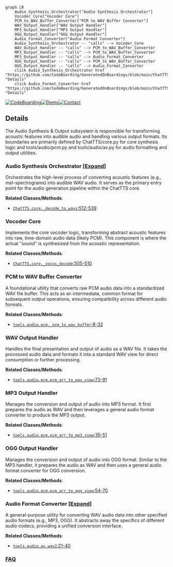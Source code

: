 ```mermaid
graph LR
    Audio_Synthesis_Orchestrator["Audio Synthesis Orchestrator"]
    Vocoder_Core["Vocoder Core"]
    PCM_to_WAV_Buffer_Converter["PCM to WAV Buffer Converter"]
    WAV_Output_Handler["WAV Output Handler"]
    MP3_Output_Handler["MP3 Output Handler"]
    OGG_Output_Handler["OGG Output Handler"]
    Audio_Format_Converter["Audio Format Converter"]
    Audio_Synthesis_Orchestrator -- "calls" --> Vocoder_Core
    WAV_Output_Handler -- "calls" --> PCM_to_WAV_Buffer_Converter
    MP3_Output_Handler -- "calls" --> PCM_to_WAV_Buffer_Converter
    MP3_Output_Handler -- "calls" --> Audio_Format_Converter
    OGG_Output_Handler -- "calls" --> PCM_to_WAV_Buffer_Converter
    OGG_Output_Handler -- "calls" --> Audio_Format_Converter
    click Audio_Synthesis_Orchestrator href "https://github.com/CodeBoarding/GeneratedOnBoardings/blob/main/ChatTTS/Audio_Synthesis_Orchestrator.md" "Details"
    click Audio_Format_Converter href "https://github.com/CodeBoarding/GeneratedOnBoardings/blob/main/ChatTTS/Audio_Format_Converter.md" "Details"
```

[![CodeBoarding](https://img.shields.io/badge/Generated%20by-CodeBoarding-9cf?style=flat-square)](https://github.com/CodeBoarding/CodeBoarding)[![Demo](https://img.shields.io/badge/Try%20our-Demo-blue?style=flat-square)](https://www.codeboarding.org/demo)[![Contact](https://img.shields.io/badge/Contact%20us%20-%20contact@codeboarding.org-lightgrey?style=flat-square)](mailto:contact@codeboarding.org)

## Details

The Audio Synthesis & Output subsystem is responsible for transforming acoustic features into audible audio and handling various output formats. Its boundaries are primarily defined by ChatTTS/core.py for core synthesis logic and tools/audio/pcm.py and tools/audio/av.py for audio formatting and output utilities.

### Audio Synthesis Orchestrator [[Expand]](./Audio_Synthesis_Orchestrator.md)
Orchestrates the high-level process of converting acoustic features (e.g., mel-spectrograms) into audible WAV audio. It serves as the primary entry point for the audio generation pipeline within the ChatTTS core.


**Related Classes/Methods**:

- <a href="git@github.com:2noise/ChatTTS.git/blob/main/temp/66139c40963e46aca2622f4704dac99e/ChatTTS/core.py#L512-L539" target="_blank" rel="noopener noreferrer">`ChatTTS.core._decode_to_wavs`:512-539</a>


### Vocoder Core
Implements the core vocoder logic, transforming abstract acoustic features into raw, time-domain audio data (likely PCM). This component is where the actual "sound" is synthesized from the acoustic representation.


**Related Classes/Methods**:

- <a href="git@github.com:2noise/ChatTTS.git/blob/main/temp/66139c40963e46aca2622f4704dac99e/ChatTTS/core.py#L505-L510" target="_blank" rel="noopener noreferrer">`ChatTTS.core._vocos_decode`:505-510</a>


### PCM to WAV Buffer Converter
A foundational utility that converts raw PCM audio data into a standardized WAV file buffer. This acts as an intermediate, common format for subsequent output operations, ensuring compatibility across different audio formats.


**Related Classes/Methods**:

- <a href="git@github.com:2noise/ChatTTS.git/blob/main/temp/66139c40963e46aca2622f4704dac99e/tools/audio/pcm.py#L8-L32" target="_blank" rel="noopener noreferrer">`tools.audio.pcm._pcm_to_wav_buffer`:8-32</a>


### WAV Output Handler
Handles the final presentation and output of audio as a WAV file. It takes the processed audio data and formats it into a standard WAV view for direct consumption or further processing.


**Related Classes/Methods**:

- <a href="git@github.com:2noise/ChatTTS.git/blob/main/temp/66139c40963e46aca2622f4704dac99e/tools/audio/pcm.py#L73-L91" target="_blank" rel="noopener noreferrer">`tools.audio.pcm.pcm_arr_to_wav_view`:73-91</a>


### MP3 Output Handler
Manages the conversion and output of audio into MP3 format. It first prepares the audio as WAV and then leverages a general audio format converter to produce the MP3 output.


**Related Classes/Methods**:

- <a href="git@github.com:2noise/ChatTTS.git/blob/main/temp/66139c40963e46aca2622f4704dac99e/tools/audio/pcm.py#L35-L51" target="_blank" rel="noopener noreferrer">`tools.audio.pcm.pcm_arr_to_mp3_view`:35-51</a>


### OGG Output Handler
Manages the conversion and output of audio into OGG format. Similar to the MP3 handler, it prepares the audio as WAV and then uses a general audio format converter for OGG conversion.


**Related Classes/Methods**:

- <a href="git@github.com:2noise/ChatTTS.git/blob/main/temp/66139c40963e46aca2622f4704dac99e/tools/audio/pcm.py#L54-L70" target="_blank" rel="noopener noreferrer">`tools.audio.pcm.pcm_arr_to_ogg_view`:54-70</a>


### Audio Format Converter [[Expand]](./Audio_Format_Converter.md)
A general-purpose utility for converting WAV audio data into other specified audio formats (e.g., MP3, OGG). It abstracts away the specifics of different audio codecs, providing a unified conversion interface.


**Related Classes/Methods**:

- <a href="git@github.com:2noise/ChatTTS.git/blob/main/temp/66139c40963e46aca2622f4704dac99e/tools/audio/av.py#L21-L40" target="_blank" rel="noopener noreferrer">`tools.audio.av.wav2`:21-40</a>




### [FAQ](https://github.com/CodeBoarding/GeneratedOnBoardings/tree/main?tab=readme-ov-file#faq)